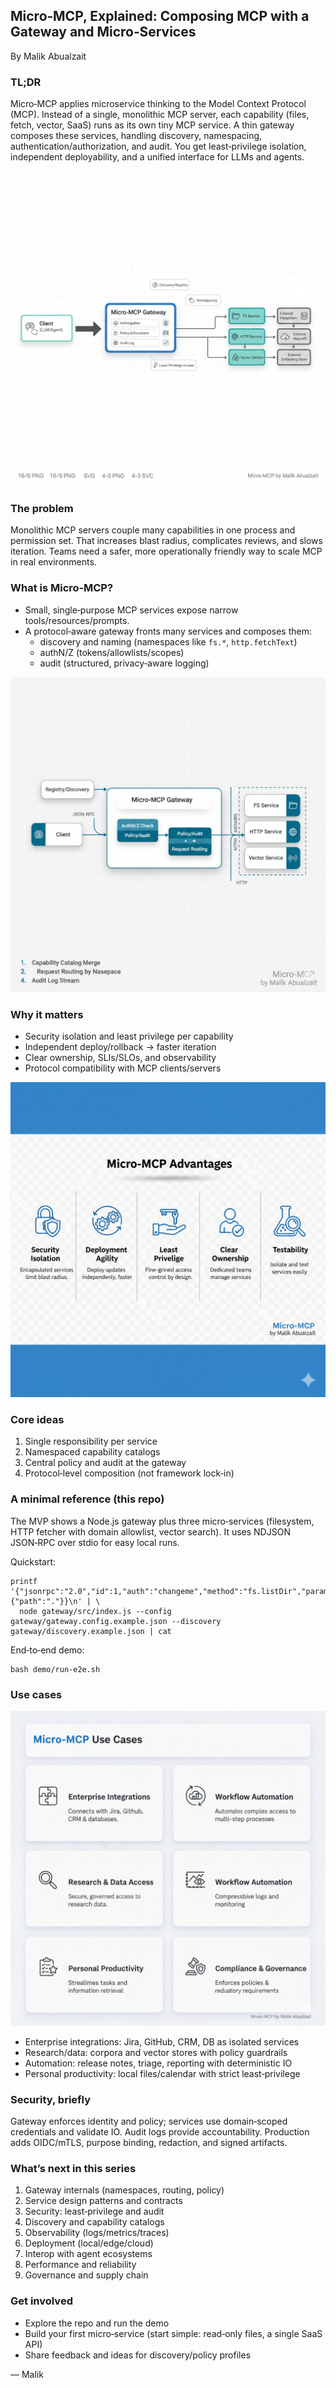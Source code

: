 ## Micro‑MCP, Explained: Composing MCP with a Gateway and Micro‑Services

By Malik Abualzait

### TL;DR

Micro‑MCP applies microservice thinking to the Model Context Protocol (MCP). Instead of a single, monolithic MCP server, each capability (files, fetch, vector, SaaS) runs as its own tiny MCP service. A thin gateway composes these services, handling discovery, namespacing, authentication/authorization, and audit. You get least‑privilege isolation, independent deployability, and a unified interface for LLMs and agents.

![Concept](../../images/Concept%20:%20hero%20diagram.png)

### The problem

Monolithic MCP servers couple many capabilities in one process and permission set. That increases blast radius, complicates reviews, and slows iteration. Teams need a safer, more operationally friendly way to scale MCP in real environments.

### What is Micro‑MCP?

- Small, single‑purpose MCP services expose narrow tools/resources/prompts.
- A protocol‑aware gateway fronts many services and composes them:
  - discovery and naming (namespaces like `fs.*`, `http.fetchText`)
  - authN/Z (tokens/allowlists/scopes)
  - audit (structured, privacy‑aware logging)

![Components](../../images/Component%20architecture%20diagram.png)

### Why it matters

- Security isolation and least privilege per capability
- Independent deploy/rollback → faster iteration
- Clear ownership, SLIs/SLOs, and observability
- Protocol compatibility with MCP clients/servers

![Advantages](../../images/Advantages%20infographic.png)

### Core ideas

1) Single responsibility per service
2) Namespaced capability catalogs
3) Central policy and audit at the gateway
4) Protocol‑level composition (not framework lock‑in)

### A minimal reference (this repo)

The MVP shows a Node.js gateway plus three micro‑services (filesystem, HTTP fetcher with domain allowlist, vector search). It uses NDJSON JSON‑RPC over stdio for easy local runs.

Quickstart:

```
printf '{"jsonrpc":"2.0","id":1,"auth":"changeme","method":"fs.listDir","params":{"path":"."}}\n' | \
  node gateway/src/index.js --config gateway/gateway.config.example.json --discovery gateway/discovery.example.json | cat
```

End‑to‑end demo:

```
bash demo/run-e2e.sh
```

### Use cases

![Use cases](../../images/Use%20cases%20board.png)

- Enterprise integrations: Jira, GitHub, CRM, DB as isolated services
- Research/data: corpora and vector stores with policy guardrails
- Automation: release notes, triage, reporting with deterministic IO
- Personal productivity: local files/calendar with strict least‑privilege

### Security, briefly

Gateway enforces identity and policy; services use domain‑scoped credentials and validate IO. Audit logs provide accountability. Production adds OIDC/mTLS, purpose binding, redaction, and signed artifacts.

### What’s next in this series

1) Gateway internals (namespaces, routing, policy)
2) Service design patterns and contracts
3) Security: least‑privilege and audit
4) Discovery and capability catalogs
5) Observability (logs/metrics/traces)
6) Deployment (local/edge/cloud)
7) Interop with agent ecosystems
8) Performance and reliability
9) Governance and supply chain

### Get involved

- Explore the repo and run the demo
- Build your first micro‑service (start simple: read‑only files, a single SaaS API)
- Share feedback and ideas for discovery/policy profiles

— Malik





